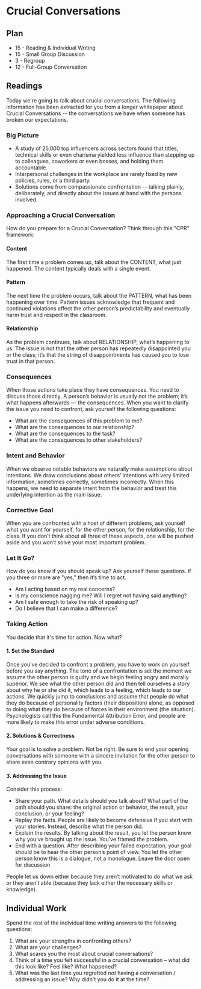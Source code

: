 # Crucial Conversations

## Plan

* 15 - Reading & Individual Writing
* 15 - Small Group Discussion
* 3 - Regroup
* 12 - Full-Group Conversation

## Readings

Today we're going to talk about crucial conversations. The following information has been extracted for you from a longer whitepaper about Crucial Conversations -- the conversations we have when someone has broken our expectations.

### Big Picture

* A study of 25,000 top influencers across sectors found that titles, technical skills or even charisma yielded less influence than stepping up to colleagues, coworkers or even bosses, and holding them accountable.
* Interpersonal challenges in the workplace are rarely fixed by new policies, rules, or a third party.
* Solutions come from compassionate confrontation -- talking plainly, deliberately, and directly about the issues at hand with the persons involved.

### Approaching a Crucial Conversation

How do you prepare for a Crucial Conversation? Think through this "CPR" framework:

#### Content

The first time a problem comes up, talk about the CONTENT, what just happened. The content typically deals with a single event.

#### Pattern

The next time the problem occurs, talk about the PATTERN, what has been happening over time. Pattern issues acknowledge that frequent and continued violations affect the other person’s predictability and eventually harm trust and respect in the classroom.

#### Relationship

As the problem continues, talk about RELATIONSHIP, what’s happening to us. The issue is not that the other person has repeatedly disappointed you or the class; it’s that the string of disappointments has caused you to lose trust in that person.

### Consequences

When those actions take place they have consequences. You need to discuss those directly. A person’s behavior is usually not the problem; it’s what happens afterwards — the consequences. When you want to clarify the issue you need to confront, ask yourself the following questions:

* What are the consequences of this problem to me?
* What are the consequences to our relationship?
* What are the consequences to the task?
* What are the consequences to other stakeholders?

### Intent and Behavior

When we observe notable behaviors we naturally make assumptions about intentions. We draw conclusions about others’ intentions with very limited information, sometimes correctly, sometimes incorrectly. When this happens, we need to separate intent from the behavior and treat this underlying intention as the main issue.

### Corrective Goal

When you are confronted with a host of different problems, ask yourself what you want for yourself, for the other person, for the relationship, for the class. If you don’t think about all three of these aspects, one will be pushed aside and you won’t solve your most important problem.

### Let It Go?

How do you know if you should speak up? Ask yourself these questions. If you three or more are "yes," then it’s time to act.

* Am I acting based on my real concerns?
* Is my conscience nagging me? Will I regret not having said anything?
* Am I safe enough to take the risk of speaking up?
* Do I believe that I can make a difference?

### Taking Action

You decide that it's time for action. Now what?

#### 1. Set the Standard

Once you’ve decided to confront a problem, you have to work on yourself before you say anything. The tone of a confrontation is set the moment we assume the other person is guilty and we begin feeling angry and morally superior. We see what the other person did and then tell ourselves a story about why he or she did it, which leads to a feeling, which leads to our actions. We quickly jump to conclusions and assume that people do what they do because of personality factors (their disposition) alone, as opposed to doing what they do because of forces in their environment (the situation). Psychologists call this the Fundamental Attribution Error, and people are more likely to make this error under adverse conditions.

#### 2. Solutions & Correctness

Your goal is to solve a problem. Not be right. Be sure to end your opening conversations with someone with a sincere invitation for the other person to share even contrary opinions with you.

#### 3. Addressing the Issue

Consider this process:

* Share your path. What details should you talk about? What part of the path should you share: the original action or behavior, the result, your conclusion, or your feeling?
* Replay the facts. People are likely to become defensive if you start with your stories. Instead, describe what the person did.
* Explain the results. By talking about the result, you let the person know why you’ve brought up the issue. You’ve framed the problem.
* End with a question. After describing your failed expectation, your goal should be to hear the other person’s point of view. You let the other person know this is a dialogue, not a monologue. Leave the door open for discussion

People let us down either because they aren’t motivated to do what we ask or they aren’t able (because they lack either the necessary skills or knowledge).

## Individual Work

Spend the rest of the individual time writing answers to the following questions:

1. What are your strengths in confronting others?
2. What are your challenges?
3. What scares you the most about crucial conversations?
4. Think of a time you felt successful in a crucial conversation – what did this look like? Feel like? What happened?
5. What was the last time you regretted *not* having a conversation / addressing an issue? Why didn't you do it at the time?
